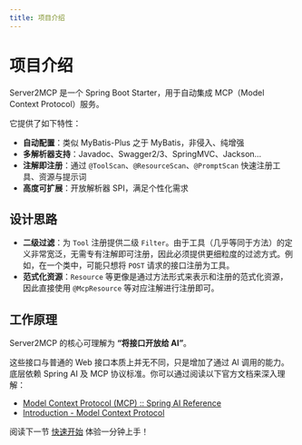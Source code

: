 ```yaml
---
title: 项目介绍
---
```


# 项目介绍

Server2MCP 是一个 Spring Boot Starter，用于自动集成 MCP（Model Context Protocol）服务。

它提供了如下特性：

- **自动配置**：类似 MyBatis-Plus 之于 MyBatis，非侵入、纯增强  
- **多解析器支持**：Javadoc、Swagger2/3、SpringMVC、Jackson…  
- **注解即注册**：通过 `@ToolScan`、`@ResourceScan`、`@PromptScan` 快速注册工具、资源与提示词  
- **高度可扩展**：开放解析器 SPI，满足个性化需求  

## 设计思路

- **二级过滤**：为 `Tool` 注册提供二级 `Filter`。由于工具（几乎等同于方法）的定义非常宽泛，无需专有注解即可注册，因此必须提供更细粒度的过滤方式。例如，在一个类中，可能只想将 `POST` 请求的接口注册为工具。
- **范式化资源**：`Resource` 等更像是通过方法形式来表示和注册的范式化资源，因此直接使用 `@McpResource` 等对应注解进行注册即可。

## 工作原理

Server2MCP 的核心可理解为 **“将接口开放给 AI”**。

这些接口与普通的 Web 接口本质上并无不同，只是增加了通过 AI 调用的能力。底层依赖 Spring AI 及 MCP 协议标准。你可以通过阅读以下官方文档来深入理解：

- [Model Context Protocol (MCP) :: Spring AI Reference](https://docs.spring.io/spring-ai/reference/api/mcp/mcp-overview.html)
- [Introduction - Model Context Protocol](https://modelcontextprotocol.io/introduction)

阅读下一节 [快速开始](/guide/quickstart) 体验一分钟上手！ 